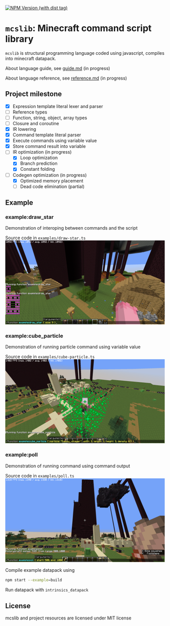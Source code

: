 [![NPM Version (with dist tag)](https://img.shields.io/npm/v/mcslib/latest)](https://www.npmjs.com/package/mcslib)
# `mcslib`: Minecraft command script library
`mcslib` is structural programming language coded using javascript, compiles into minecraft datapack.

About language guide, see [guide.md](./guide.md) (in progress)

About language reference, see [reference.md](./reference.md) (in progress)

## Project milestone
 - [x] Expression template literal lexer and parser
 - [ ] Reference types
 - [ ] Function, string, object, array types
 - [ ] Closure and coroutine
 - [x] IR lowering
 - [x] Command template literal parser
 - [x] Execute commands using variable value
 - [x] Store command result into variable
 - [ ] IR optimization (in progress)
   - [x] Loop optimization
   - [x] Branch prediction
   - [x] Constant folding
 - [ ] Codegen optimization (in progress)
   - [x] Optimized memory placement
   - [ ] Dead code elimination (partial)

## Example
### example:draw_star
Demonstration of interoping between commands and the script

Source code in `examples/draw-star.ts`
![Draw star example preview](./assets/draw_star.png)

### example:cube_particle
Demonstration of running particle command using variable value

Source code in `examples/cube-particle.ts`
![Cube particle example preview](./assets/cube_particle.png)

### example:poll
Demonstration of running command using command output

Source code in `examples/poll.ts`
![poll example preview](./assets/poll.png)

Compile example datapack using
```bash
npm start --example=build
```
Run datapack with `intrinsics_datapack`

## License
mcslib and project resources are licensed under MIT license
